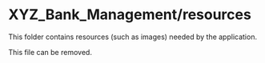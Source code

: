 # XYZ_Bank_Management/resources

This folder contains resources (such as images) needed by the application. 

This file can be removed.
